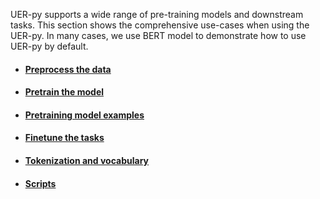 
UER-py supports a wide range of pre-training models and downstream tasks. This section shows the comprehensive use-cases when using the UER-py. In many cases, we use BERT model to demonstrate how to use UER-py by default.


- #### [Preprocess the data](https://github.com/dbiir/UER-py/wiki/Preprocess-the-data)


- #### [Pretrain the model](https://github.com/dbiir/UER-py/wiki/Pretrain-the-model)


- #### [Pretraining model examples](https://github.com/dbiir/UER-py/wiki/Pretraining-model-examples)


- #### [Finetune the tasks](https://github.com/dbiir/UER-py/wiki/Finetune-the-tasks)


- #### [Tokenization and vocabulary](https://github.com/dbiir/UER-py/wiki/Tokenization-and-vocabulary)


- #### [Scripts](https://github.com/dbiir/UER-py/wiki/Scripts)
